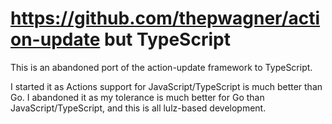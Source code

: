 # https://github.com/thepwagner/action-update but TypeScript

This is an abandoned port of the action-update framework to TypeScript.

I started it as Actions support for JavaScript/TypeScript is much better than Go.
I abandoned it as my tolerance is much better for Go than JavaScript/TypeScript, and this is all lulz-based development.
